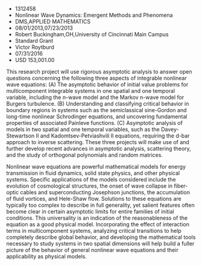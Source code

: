 
* 1312458
* Nonlinear Wave Dynamics: Emergent Methods and Phenomena
* DMS,APPLIED MATHEMATICS
* 08/01/2013,07/23/2013
* Robert Buckingham,OH,University of Cincinnati Main Campus
* Standard Grant
* Victor Roytburd
* 07/31/2016
* USD 153,001.00

This research project will use rigorous asymptotic analysis to answer open
questions concerning the following three aspects of integrable nonlinear wave
equations: (A) The asymptotic behavior of initial value problems for
multicomponent integrable systems in one spatial and one temporal variable,
including the n-wave model and the Markov n-wave model for Burgers turbulence.
(B) Understanding and classifying critical behavior in boundary regions in
systems such as the semiclassical sine-Gordon and long-time nonlinear
Schrodinger equations, and uncovering fundamental properties of associated
Painleve functions. (C) Asymptotic analysis of models in two spatial and one
temporal variables, such as the Davey-Stewartson II and Kadomtsev-Petviashvili
II equations, requiring the d-bar approach to inverse scattering. These three
projects will make use of and further develop recent advances in asymptotic
analysis, scattering theory, and the study of orthogonal polynomials and random
matrices.

Nonlinear wave equations are powerful mathematical models for energy
transmission in fluid dynamics, solid state physics, and other physical systems.
Specific applications of the models considered include the evolution of
cosmological structures, the onset of wave collapse in fiber-optic cables and
superconducting Josephson junctions, the accumulation of fluid vortices, and
Hele-Shaw flow. Solutions to these equations are typically too complex to
describe in full generality, yet salient features often become clear in certain
asymptotic limits for entire families of initial conditions. This universality
is an indication of the reasonableness of the equation as a good physical model.
Incorporating the effect of interaction terms in multicomponent systems,
analyzing critical transitions to help completely describe global behavior, and
developing the mathematical tools necessary to study systems in two spatial
dimensions will help build a fuller picture of the behavior of general nonlinear
wave equations and their applicability as physical models.
